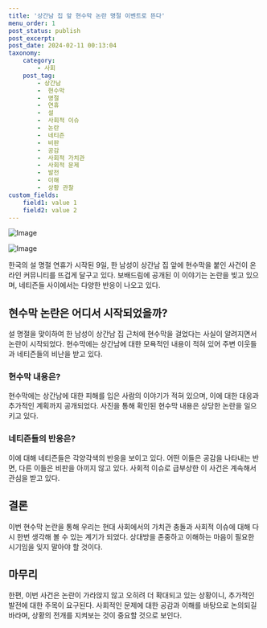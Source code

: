 ```yaml
---
title: '상간남 집 앞 현수막 논란 명절 이벤트로 뜬다'
menu_order: 1
post_status: publish
post_excerpt: 
post_date: 2024-02-11 00:13:04
taxonomy:
    category:
        - 사회
    post_tag:
        - 상간남
        -  현수막
        -  명절
        -  연휴
        -  설
        -  사회적 이슈
        -  논란
        -  네티즌
        -  비판
        -  공감
        -  사회적 가치관
        -  사회적 문제
        -  발전
        -  이해
        -  상황 관찰
custom_fields:
    field1: value 1
    field2: value 2
---
```


![Image](https://imgnews.pstatic.net/image/421/2024/02/10/0007345154_001_20240210081601472.jpg?type=w647)

![Image](https://imgnews.pstatic.net/image/421/2024/02/10/0007345154_002_20240210081601512.jpg?type=w647)

한국의 설 명절 연휴가 시작된 9일, 한 남성이 상간남 집 앞에 현수막을 붙인 사건이 온라인 커뮤니티를 뜨겁게 달구고 있다. 보배드림에 공개된 이 이야기는 논란을 빚고 있으며, 네티즌들 사이에서는 다양한 반응이 나오고 있다.
## 현수막 논란은 어디서 시작되었을까?
설 명절을 맞이하여 한 남성이 상간남 집 근처에 현수막을 걸었다는 사실이 알려지면서 논란이 시작되었다. 현수막에는 상간남에 대한 모욕적인 내용이 적혀 있어 주변 이웃들과 네티즌들의 비난을 받고 있다.
### 현수막 내용은?
현수막에는 상간남에 대한 피해를 입은 사람의 이야기가 적혀 있으며, 이에 대한 대응과 추가적인 계획까지 공개되었다. 사진을 통해 확인된 현수막 내용은 상당한 논란을 일으키고 있다.
### 네티즌들의 반응은?
이에 대해 네티즌들은 각양각색의 반응을 보이고 있다. 어떤 이들은 공감을 나타내는 반면, 다른 이들은 비판을 아끼지 않고 있다. 사회적 이슈로 급부상한 이 사건은 계속해서 관심을 받고 있다.
## 결론
이번 현수막 논란을 통해 우리는 현대 사회에서의 가치관 충돌과 사회적 이슈에 대해 다시 한번 생각해 볼 수 있는 계기가 되었다. 상대방을 존중하고 이해하는 마음이 필요한 시기임을 잊지 말아야 할 것이다.
## 마무리
한편, 이번 사건은 논란이 가라앉지 않고 오히려 더 확대되고 있는 상황이니, 추가적인 발전에 대한 주목이 요구된다. 사회적인 문제에 대한 공감과 이해를 바탕으로 논의되길 바라며, 상황의 전개를 지켜보는 것이 중요할 것으로 보인다.
